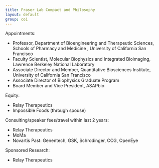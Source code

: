 ```yaml
---
title: Fraser Lab Compact and Philosophy
layout: default
group: coi
---
```


Appointments:
* Professor, Department of Bioengineering and Therapeutic Sciences, Schools of Pharmacy and Medicine
, University of California San Francisco
* Faculty Scientist, Molecular Biophysics and Integrated Bioimaging, Lawrence Berkeley National Laboratory
* Associate Director and Member, Quantitative Biosciences Institute, University of California San Francisco
* Associate Director of Biophysics Graduate Program
* Board Member and Vice President, ASAPbio

Equity:
* Relay Therapeutics
* Impossible Foods (through spouse)

Consulting/speaker fees/travel within last 2 years:
* Relay Therapeutics
* MoMa
* Novartis
Past: Genentech, GSK, Schrodinger, CCG, OpenEye

Sponsored Research:
* Relay Therapeutics